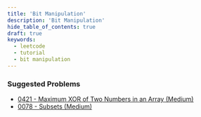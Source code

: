 ```yaml
---
title: 'Bit Manipulation'
description: 'Bit Manipulation'
hide_table_of_contents: true
draft: true
keywords:
  - leetcode
  - tutorial
  - bit manipulation
---
```


### Suggested Problems

* [0421 - Maximum XOR of Two Numbers in an Array (Medium)](../solutions/0400-0499/maximum-xor-of-two-numbers-in-an-array)
* [0078 - Subsets (Medium)](../solutions/0000-0099/subsets-medium)
